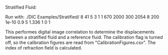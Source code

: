 Stratified Fluid:

Run with:
./DIC Examples/Stratified/ 8 41 5 3 1 1 670 2000 300 2054 8 200 1e-10 0.9 5 1.336 1 0 1 

This performes digital image correlation to determine the displacements between a stratified fluid and a reference fluid. The calibration flag is turned off, so the calibration figures are read from "CalibrationFigures.csv". The index of refraction field is calculated.
